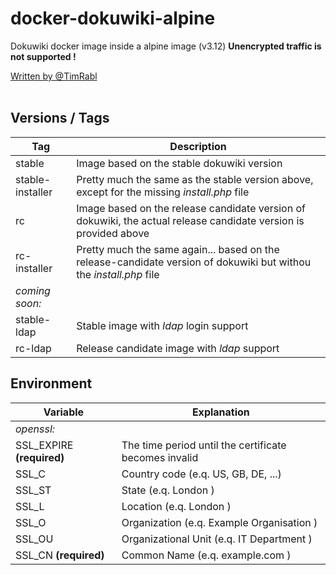 # docker-dokuwiki-alpine

Dokuwiki docker image inside a alpine image (v3.12)
**Unencrypted traffic is not supported !**

[Written by @TimRabl](https://github.com/timrabl/ "@TimRabl GitHub")
 <br></br>


## Versions / Tags

| Tag | Description |
|-----|-------------|
| stable | Image based on the stable dokuwiki version |
| stable-installer | Pretty much the same as the stable version above, except for the missing *install.php* file |
| rc | Image based on the release candidate version of dokuwiki, the actual release candidate version is provided above |
|rc-installer | Pretty much the same again... based on the release-candidate version of dokuwiki but withou the *install.php* file |
| *coming soon:*| |
| stable-ldap | Stable image with *ldap* login support |
| rc-ldap | Release candidate image with *ldap* support |

## Environment

| Variable | Explanation |
| -------- | ----------- |
| *openssl:* | |
| SSL_EXPIRE **(required)** | The time period until the certificate becomes invalid |
| SSL_C | Country code (e.q. US, GB, DE, ...) |
| SSL_ST | State (e.q. London ) |
| SSL_L | Location (e.q. London ) |
| SSL_O | Organization (e.q. Example Organisation ) |
| SSL_OU | Organizational Unit (e.q. IT Department ) |
| SSL_CN **(required)** | Common Name (e.q. example.com ) |
